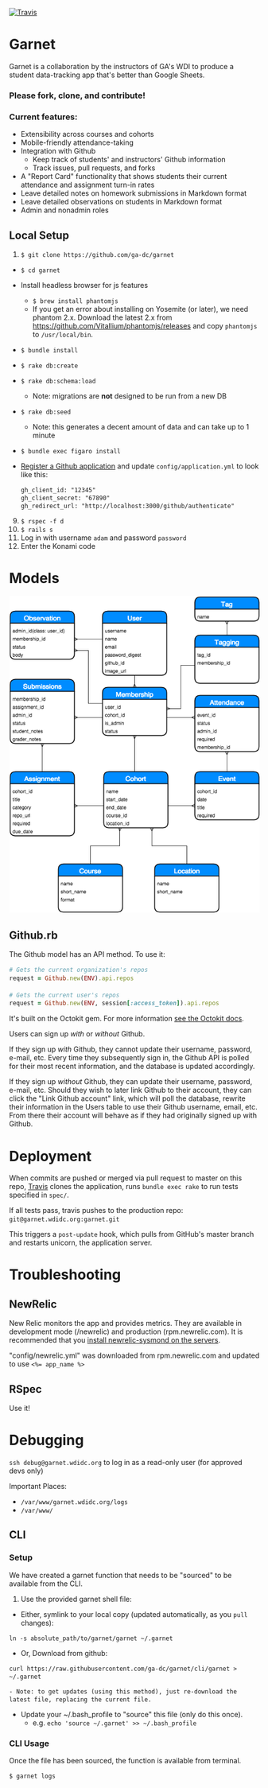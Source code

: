 [![Travis](https://travis-ci.org/ga-dc/garnet.svg?branch=master)](https://travis-ci.org/ga-dc/garnet/)

# Garnet

Garnet is a collaboration by the instructors of GA's WDI to produce a student data-tracking app that's better than Google Sheets.

### Please fork, clone, and contribute!

### Current features:

- Extensibility across courses and cohorts
- Mobile-friendly attendance-taking
- Integration with Github
  - Keep track of students' and instructors' Github information
  - Track issues, pull requests, and forks
- A "Report Card" functionality that shows students their current attendance and assignment turn-in rates
- Leave detailed notes on homework submissions in Markdown format
- Leave detailed observations on students in Markdown format
- Admin and nonadmin roles

## Local Setup

1. `$ git clone https://github.com/ga-dc/garnet`
- `$ cd garnet`
- Install headless browser for js features
  - `$ brew install phantomjs`
  - If you get an error about installing on Yosemite (or later), we need phantom 2.x.  Download the latest 2.x from https://github.com/Vitallium/phantomjs/releases and copy `phantomjs` to `/usr/local/bin`.
- `$ bundle install`
- `$ rake db:create`
- `$ rake db:schema:load`
  - Note: migrations are **not** designed to be run from a new DB
- `$ rake db:seed`
  - Note: this generates a decent amount of data and can take up to 1 minute
- `$ bundle exec figaro install`
- [Register a Github application](https://github.com/settings/applications) and update `config/application.yml` to look like this:

    ```
    gh_client_id: "12345"
    gh_client_secret: "67890"
    gh_redirect_url: "http://localhost:3000/github/authenticate"
    ```

9. `$ rspec -f d`
10. `$ rails s`
12. Log in with username `adam` and password `password`
13. Enter the Konami code

# Models

![The ERD](app/assets/images/Garnet_ERD.png)

## Github.rb

The Github model has an API method. To use it:

```rb
# Gets the current organization's repos
request = Github.new(ENV).api.repos

# Gets the current user's repos
request = Github.new(ENV, session[:access_token]).api.repos
```

It's built on the Octokit gem. For more information [see the Octokit docs](https://github.com/octokit/octokit.rb).

Users can sign up *with* or *without* Github.

If they sign up *with* Github, they cannot update their username, password, e-mail, etc. Every time they subsequently sign in, the Github API is polled for their most recent information, and the database is updated accordingly.

If they sign up *without* Github, they can update their username, password, e-mail, etc. Should they wish to later link Github to their account, they can click the "Link Github account" link, which will poll the database, rewrite their information in the Users table to use their Github username, email, etc. From there their account will behave as if they had originally signed up with Github.

# Deployment

When commits are pushed or merged via pull request to master on this repo, [Travis](https://travis-ci.org/ga-dc/garnet)
clones the application, runs `bundle exec rake` to run tests specified in `spec/`.

If all tests pass, travis pushes to the production repo: `git@garnet.wdidc.org:garnet.git`

This triggers a `post-update` hook, which pulls from GitHub's master branch and restarts
unicorn, the application server.

# Troubleshooting

## NewRelic

New Relic monitors the app and provides metrics.  They are available in development mode (/newrelic) and production (rpm.newrelic.com).  It is recommended that you [install newrelic-sysmond on the servers](https://rpm.newrelic.com/accounts/1130222/servers/get_started).

"config/newrelic.yml" was downloaded from rpm.newrelic.com and updated to use `<%= app_name %>`

## RSpec

Use it!

# Debugging

`ssh debug@garnet.wdidc.org` to log in as a read-only user (for approved devs only)

Important Places:

- `/var/www/garnet.wdidc.org/logs`
- `/var/www/`

## CLI

### Setup

We have created a garnet function that needs to be "sourced" to be available from the CLI.

1. Use the provided garnet shell file:
  - Either, symlink to your local copy (updated automatically, as you `pull` changes):
  ```
  ln -s absolute_path/to/garnet/garnet ~/.garnet
  ```
  - Or, Download from github:
  ```
  curl https://raw.githubusercontent.com/ga-dc/garnet/cli/garnet > ~/.garnet
  ```
    - Note: to get updates (using this method), just re-download the latest file, replacing the current file.
- Update your ~/.bash_profile to "source" this file (only do this once).
  - e.g. `echo 'source ~/.garnet' >> ~/.bash_profile`


### CLI Usage

Once the file has been sourced, the function is available from terminal.

```
$ garnet logs
```

